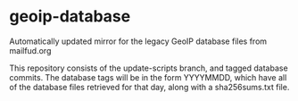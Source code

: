 # geoip-database
Automatically updated mirror for the legacy GeoIP database files from mailfud.org

This repository consists of the update-scripts branch, and tagged database commits.
The database tags will be in the form YYYYMMDD, which have all of the database
files retrieved for that day, along with a sha256sums.txt file.
